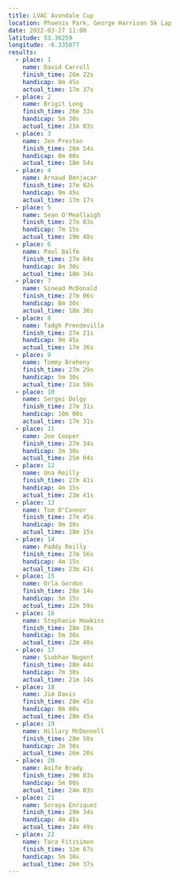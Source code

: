 ```yaml
---
title: LVAC Avondale Cup
location: Phoenix Park, George Harrison 5k Lap
date: 2022-03-27 11:00
latitude: 53.36259
longitude: -6.335077
results:
  - place: 1
    name: David Carroll
    finish_time: 26m 22s
    handicap: 8m 45s
    actual_time: 17m 37s
  - place: 2
    name: Brigit Long
    finish_time: 26m 33s
    handicap: 5m 30s
    actual_time: 21m 03s
  - place: 3
    name: Jen Preston
    finish_time: 26m 54s
    handicap: 8m 00s
    actual_time: 18m 54s
  - place: 4
    name: Arnaud Benjacar
    finish_time: 27m 02s
    handicap: 9m 45s
    actual_time: 17m 17s
  - place: 5
    name: Sean O'Meallaigh
    finish_time: 27m 03s
    handicap: 7m 15s
    actual_time: 19m 48s
  - place: 6
    name: Paul Balfe
    finish_time: 27m 04s
    handicap: 8m 30s
    actual_time: 18m 34s
  - place: 7
    name: Sinead McDonald
    finish_time: 27m 06s
    handicap: 8m 30s
    actual_time: 18m 36s
  - place: 8
    name: Tadgh Prendeville
    finish_time: 27m 21s
    handicap: 9m 45s
    actual_time: 17m 36s
  - place: 9
    name: Tommy Breheny
    finish_time: 27m 29s
    handicap: 5m 30s
    actual_time: 21m 59s
  - place: 10
    name: Sergei Dolgy
    finish_time: 27m 31s
    handicap: 10m 00s
    actual_time: 17m 31s
  - place: 11
    name: Joe Cooper
    finish_time: 27m 34s
    handicap: 2m 30s
    actual_time: 25m 04s
  - place: 12
    name: Una Reilly
    finish_time: 27m 41s
    handicap: 4m 15s
    actual_time: 23m 41s
  - place: 13
    name: Tom O'Connor
    finish_time: 27m 45s
    handicap: 9m 30s
    actual_time: 18m 15s
  - place: 14
    name: Paddy Reilly
    finish_time: 27m 56s
    handicap: 4m 15s
    actual_time: 23m 41s
  - place: 15
    name: Orla Gordon
    finish_time: 28m 14s
    handicap: 5m 15s
    actual_time: 22m 59s
  - place: 16
    name: Stephanie Hawkins
    finish_time: 28m 18s
    handicap: 5m 30s
    actual_time: 22m 48s
  - place: 17
    name: Siobhan Nugent
    finish_time: 28m 44s
    handicap: 7m 30s
    actual_time: 21m 14s
  - place: 18
    name: Jim Davis
    finish_time: 28m 45s
    handicap: 0m 00s
    actual_time: 28m 45s
  - place: 19
    name: Hillary McDonnell
    finish_time: 28m 50s
    handicap: 2m 30s
    actual_time: 26m 20s
  - place: 20
    name: Aoife Brady
    finish_time: 29m 03s
    handicap: 5m 00s
    actual_time: 24m 03s
  - place: 21
    name: Soraya Enriquez
    finish_time: 29m 34s
    handicap: 4m 45s
    actual_time: 24m 49s
  - place: 22
    name: Tara Fitzsimon
    finish_time: 32m 07s
    handicap: 5m 30s
    actual_time: 26m 37s
---
```

